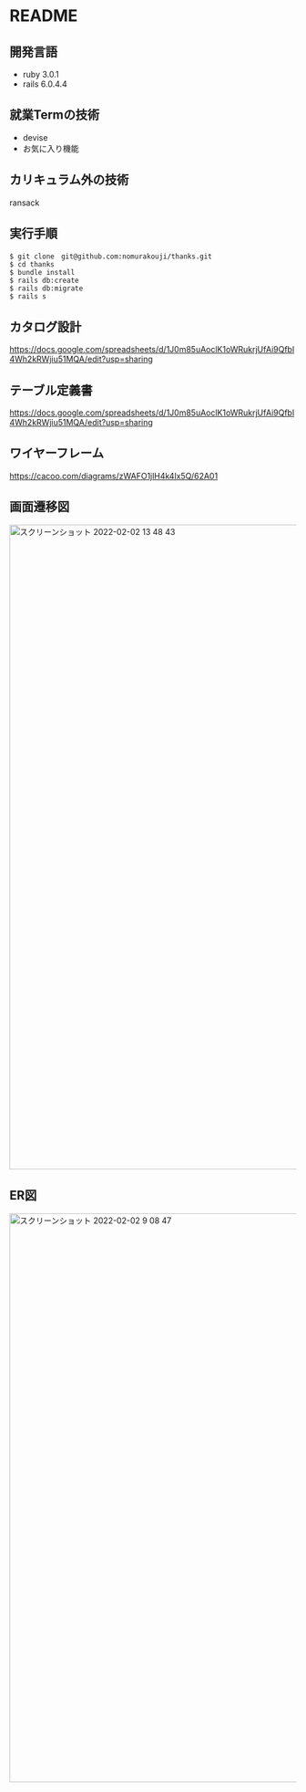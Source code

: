 # README


## 開発言語
- ruby 3.0.1
- rails 6.0.4.4

## 就業Termの技術
- devise
- お気に入り機能

## カリキュラム外の技術
ransack

## 実行手順
```
$ git clone　git@github.com:nomurakouji/thanks.git
$ cd thanks
$ bundle install
$ rails db:create 
$ rails db:migrate
$ rails s
```

## カタログ設計
https://docs.google.com/spreadsheets/d/1J0m85uAoclK1oWRukrjUfAi9Qfbl4Wh2kRWjiu51MQA/edit?usp=sharing

## テーブル定義書
https://docs.google.com/spreadsheets/d/1J0m85uAoclK1oWRukrjUfAi9Qfbl4Wh2kRWjiu51MQA/edit?usp=sharing

## ワイヤーフレーム
https://cacoo.com/diagrams/zWAFO1jlH4k4lx5Q/62A01

## 画面遷移図
<img width="1130" alt="スクリーンショット 2022-02-02 13 48 43" src="https://user-images.githubusercontent.com/93464641/152094780-4cf388a1-126d-4a9c-95f7-bfc555688835.png">

## ER図
<img width="997" alt="スクリーンショット 2022-02-02 9 08 47" src="https://user-images.githubusercontent.com/93464641/152094839-386cee83-cf10-4910-b7e1-410c2af2c77e.png">
